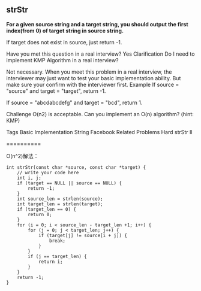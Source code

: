 ## strStr ##

**For a given source string and a target string, you should output the first index(from 0) of target string in source string.**

If target does not exist in source, just return -1.

Have you met this question in a real interview? Yes
Clarification
Do I need to implement KMP Algorithm in a real interview?

Not necessary. When you meet this problem in a real interview, the interviewer may just want to test your basic implementation ability. But make sure your confirm with the interviewer first.
Example
If source = "source" and target = "target", return -1.

If source = "abcdabcdefg" and target = "bcd", return 1.

Challenge 
O(n2) is acceptable. Can you implement an O(n) algorithm? (hint: KMP)

Tags 
Basic Implementation String Facebook
Related Problems 
Hard strStr II

==========

O(n^2)解法：

	int strStr(const char *source, const char *target) {
	    // write your code here
	    int i, j;
	    if (target == NULL || source == NULL) {
	        return -1;
	    }
	    int source_len = strlen(source);
	    int target_len = strlen(target);
	    if (target_len == 0) {
	        return 0;
	    }
	    for (i = 0; i < source_len - target_len +1; i++) {
	        for (j = 0; j < target_len; j++) {
	            if (target[j] != source[i + j]) {
	                break;
	            }
	        }
	        if (j == target_len) {
	            return i;
	        }
	    }
	    return -1;
	}